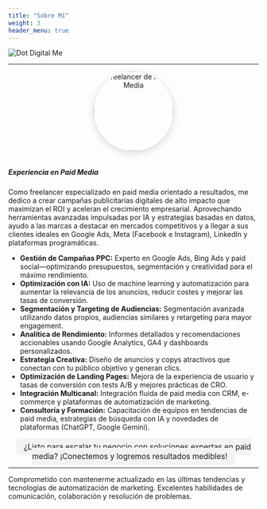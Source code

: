 ```yaml
---
title: "Sobre Mí"
weight: 3
header_menu: true
---
```


<!-- 
Ni el shortcode de figura incrustada ni el hook de Markdown pudieron renderizar la imagen desde el asset. 
Tendrías que usar .Resources.GetMatch mediante un shortcode personalizado.
![Dot Digital Me](/images/asset-happy-ethnic-woman-sitting-at-table-with-laptop-3769021.jpg) 
-->
![Dot Digital Me](/images/about-me.png)


---

<div align="center">
    <img src="/images/about-me.png" alt="Freelancer de Paid Media" style="border-radius: 50%; width: 160px; box-shadow: 0 4px 16px rgba(0,0,0,0.15); margin-bottom: 1em;">
</div>

##### Experiencia en Paid Media

Como freelancer especializado en paid media orientado a resultados, me dedico a crear campañas publicitarias digitales de alto impacto que maximizan el ROI y aceleran el crecimiento empresarial. Aprovechando herramientas avanzadas impulsadas por IA y estrategias basadas en datos, ayudo a las marcas a destacar en mercados competitivos y a llegar a sus clientes ideales en Google Ads, Meta (Facebook e Instagram), LinkedIn y plataformas programáticas.

<ul>
    <li><strong>Gestión de Campañas PPC:</strong> Experto en Google Ads, Bing Ads y paid social—optimizando presupuestos, segmentación y creatividad para el máximo rendimiento.</li>
    <li><strong>Optimización con IA:</strong> Uso de machine learning y automatización para aumentar la relevancia de los anuncios, reducir costes y mejorar las tasas de conversión.</li>
    <li><strong>Segmentación y Targeting de Audiencias:</strong> Segmentación avanzada utilizando datos propios, audiencias similares y retargeting para mayor engagement.</li>
    <li><strong>Analítica de Rendimiento:</strong> Informes detallados y recomendaciones accionables usando Google Analytics, GA4 y dashboards personalizados.</li>
    <li><strong>Estrategia Creativa:</strong> Diseño de anuncios y copys atractivos que conectan con tu público objetivo y generan clics.</li>
    <li><strong>Optimización de Landing Pages:</strong> Mejora de la experiencia de usuario y tasas de conversión con tests A/B y mejores prácticas de CRO.</li>
    <li><strong>Integración Multicanal:</strong> Integración fluida de paid media con CRM, e-commerce y plataformas de automatización de marketing.</li>
    <li><strong>Consultoría y Formación:</strong> Capacitación de equipos en tendencias de paid media, estrategias de búsqueda con IA y novedades de plataformas (ChatGPT, Google Gemini).</li>
</ul>

<div style="margin-top: 1.5em; text-align: center;">
    <span style="background: #f3f3f3; padding: 0.5em 1em; border-radius: 8px; font-size: 1.1em;">
        ¿Listo para escalar tu negocio con soluciones expertas en paid media? ¡Conectemos y logremos resultados medibles!
    </span>
</div>

----

Comprometido con mantenerme actualizado en las últimas tendencias y tecnologías de automatización de marketing. Excelentes habilidades de comunicación, colaboración y resolución de problemas.
